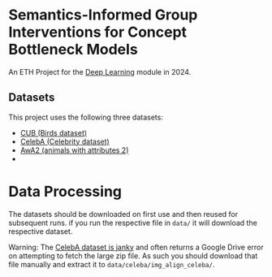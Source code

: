 # Semantics-Informed Group Interventions for Concept Bottleneck Models

An ETH Project for the [Deep Learning](https://da.inf.ethz.ch/teaching/2024/DeepLearning/) module in 2024.

## Datasets

This project uses the following three datasets:

*   [CUB (Birds dataset)](https://paperswithcode.com/dataset/cub-200-2011)
*   [CelebA (Celebrity dataset)](https://mmlab.ie.cuhk.edu.hk/projects/CelebA.html)
*   [AwA2 (animals with attributes 2)](https://cvml.ista.ac.at/AwA2/)
*   

# Data Processing

The datasets should be downloaded on first use and then reused for subsequent runs. if you run the respective file in `data/` it will download the respective dataset. 

Warning: The [CelebA dataset is janky](https://github.com/pytorch/vision/issues/1920) and often returns a Google Drive error on attempting to fetch the large zip file. As such you should download that file manually and extract it to `data/celeba/img_align_celeba/`.